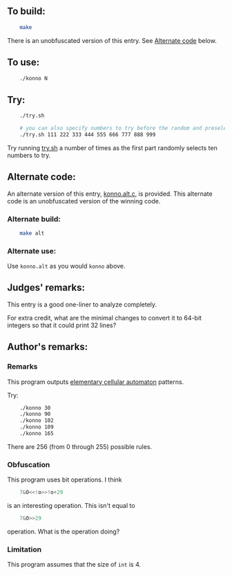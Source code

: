 ## To build:

```sh
    make
```

There is an unobfuscated version of this entry. See [Alternate
code](#alternate-code) below.


## To use:

```sh
    ./konno N
```


## Try:

```sh
    ./try.sh

    # you can also specify numbers to try before the random and preselected ones:
    ./try.sh 111 222 333 444 555 666 777 888 999
```

Try running [try.sh](try.sh) a number of times as the first part randomly
selects ten numbers to try.


## Alternate code:

An alternate version of this entry, [konno.alt.c](konno.alt.c), is provided.
This alternate code is an unobfuscated version of the winning code.


### Alternate build:

```sh
    make alt
```


### Alternate use:

Use `konno.alt` as you would `konno` above.


## Judges' remarks:

This entry is a good one-liner to analyze completely.

For extra credit, what are the minimal changes to convert it to
64-bit integers so that it could print 32 lines?


## Author's remarks:

### Remarks

This program outputs [elementary cellular
automaton](http://mathworld.wolfram.com/ElementaryCellularAutomaton.html)
patterns.

Try:

```sh
    ./konno 30
    ./konno 90
    ./konno 102
    ./konno 109
    ./konno 165
```

There are 256 (from 0 through 255) possible rules.


### Obfuscation

This program uses bit operations. I think

```c
    7&O<<!o>>!o+29
```

is an interesting operation. This isn't equal to

```c
    7&O>>29
```

operation. What is the operation doing?


### Limitation

This program assumes that the size of `int` is 4.


<!--

    Copyright © 1984-2024 by Landon Curt Noll. All Rights Reserved.

    You are free to share and adapt this file under the terms of this license:

	Creative Commons Attribution-ShareAlike 4.0 International (CC BY-SA 4.0)

    For more information, see:

	https://creativecommons.org/licenses/by-sa/4.0/

-->
